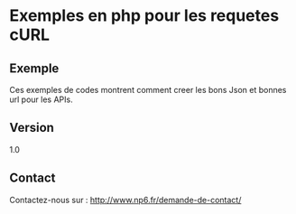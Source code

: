 Exemples en php pour les requetes cURL
==


Exemple
--

Ces exemples de codes montrent comment creer les bons Json et bonnes url pour les APIs.


Version
--

1.0

Contact
--

Contactez-nous sur : http://www.np6.fr/demande-de-contact/
